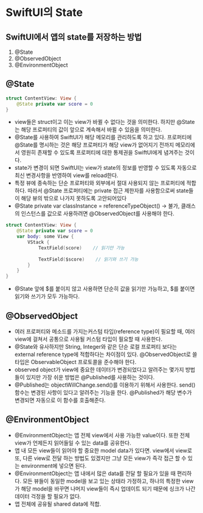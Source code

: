 # SwiftUI의 State

## SwiftUI에서 앱의 state를 저장하는 방법
1. @State
2. @ObservedObject
3. @EnvironmentObject

## @State

```swift
struct ContentView: View {
    @State private var score = 0
}
```

- view들은 struct이고 이는 view가 바뀔 수 없다는 것을 의미한다. 하지만 @State는 해당 프로퍼티의 값이 앞으로 계속해서 바뀔 수 있음을 의미한다.
- @State를 사용하여 SwiftUI가 해당 메모리를 관리하도록 하고 있다. 프로퍼티에 @State를 명시하는 것은 해당 프로퍼티가 해당 view가 없어지기 전까지 메모리에서 영원히 존재할 수 있도록 프로퍼티에 대한 통제권을 SwiftUI에게 념겨주는 것이다.
- state가 변경이 되면 SwiftUI는 view가 state의 정보를 반영할 수 있도록 자동으로 최신 변경사항을 반영하여 view를 reload한다.
- 특정 뷰에 종속하는 단순 프로퍼티와 외부에서 절대 사용되지 않는 프로퍼티에 적합하다. 따라서 @State 프로퍼티에는 private 접근 제한자를 사용함으로써 state들이 해당 뷰의 밖으로 나가지 못하도록 고안되어있다
- @State private var classInstance = referenceTypeObject() -> 불가, 클래스의 인스턴스를 값으로 사용하려면 @ObservedObject를 사용해야 한다.  

```swift
struct ContentView: View {
    @State private var score = 0
    var body: some View {
        VStack {
            TextField(score)    // 읽기만 가능
            
            TextField($score)    // 읽기와 쓰기 가능
        }
    }
}
```

- @State 앞에 $를 붙이지 않고 사용하면 단순히 값을 읽기만 가능하고, $를 붙이면 읽기와 쓰기가 모두 가능하다.

## @ObservedObject
- 여러 프로퍼티와 메소드를 가지는커스텀 타입(reference type)이 필요할 때, 여러 view에 걸쳐서 공통으로 사용될 커스텀 타입이 필요할 때 사용한다.
- @State와 유사하지만 String, Integer와 같은 단순 로컬 프로퍼티 보다는 external reference type에 적합하다는 차이점이 있다. @ObservedObject로 쓸 타입은 ObservableObject 프로토콜을 준수해야 한다.
- observed object가 view에 중요한 데이터가 변경되었다고 알려주는 몇가지 방법들이 있지만 가장 쉬운 방법은 @Published를 사용하는 것이다.
- @Published는 objectWillChange.send()를 이용하기 위해서 사용한다. send() 함수는 변경된 사항이 있다고 알려주는 기능을 한다. @Published가 해당 변수가 변경되면 자동으로 이 함수를 호출해준다. 

## @EnvironmentObject
- @EnvironmentObject는 앱 전체 view에서 사용 가능한 value이다. 또한 전체 view가 언제든지 읽어들일 수 있는 data를 공유한다.
- 앱 내 모든 view들이 읽어야 할 중요한 model data가 있다면. view에서 view로 또, 다른 view로 전달 하는 방법도 있겠지만 그냥 모든 view가 즉각 접근 할 수 있는 environment에 넣으면 된다.
- @EnvironmentObject는 앱 내에서 많은 data를 전달 할 필요가 있을 때 편리하다. 모든 뷰들이 동일한 model을 보고 있는 상태라 가정하고, 하나의 특정한 view가 해당 model을 바꾸면 나머지 view들이 즉시 업데이트 되기 때문에 싱크가 나간 데이터 걱정을 할 필요가 없다.
- 앱 전체에 공유될 shared data에 적합.

